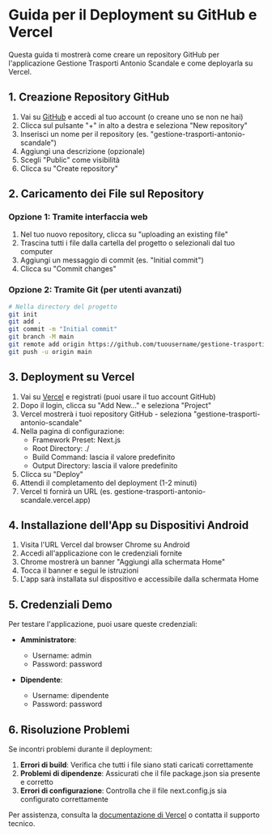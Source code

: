 # Guida per il Deployment su GitHub e Vercel

Questa guida ti mostrerà come creare un repository GitHub per l'applicazione Gestione Trasporti Antonio Scandale e come deployarla su Vercel.

## 1. Creazione Repository GitHub

1. Vai su [GitHub](https://github.com) e accedi al tuo account (o creane uno se non ne hai)
2. Clicca sul pulsante "+" in alto a destra e seleziona "New repository"
3. Inserisci un nome per il repository (es. "gestione-trasporti-antonio-scandale")
4. Aggiungi una descrizione (opzionale)
5. Scegli "Public" come visibilità
6. Clicca su "Create repository"

## 2. Caricamento dei File sul Repository

### Opzione 1: Tramite interfaccia web
1. Nel tuo nuovo repository, clicca su "uploading an existing file"
2. Trascina tutti i file dalla cartella del progetto o selezionali dal tuo computer
3. Aggiungi un messaggio di commit (es. "Initial commit")
4. Clicca su "Commit changes"

### Opzione 2: Tramite Git (per utenti avanzati)
```bash
# Nella directory del progetto
git init
git add .
git commit -m "Initial commit"
git branch -M main
git remote add origin https://github.com/tuousername/gestione-trasporti-antonio-scandale.git
git push -u origin main
```

## 3. Deployment su Vercel

1. Vai su [Vercel](https://vercel.com) e registrati (puoi usare il tuo account GitHub)
2. Dopo il login, clicca su "Add New..." e seleziona "Project"
3. Vercel mostrerà i tuoi repository GitHub - seleziona "gestione-trasporti-antonio-scandale"
4. Nella pagina di configurazione:
   - Framework Preset: Next.js
   - Root Directory: ./
   - Build Command: lascia il valore predefinito
   - Output Directory: lascia il valore predefinito
5. Clicca su "Deploy"
6. Attendi il completamento del deployment (1-2 minuti)
7. Vercel ti fornirà un URL (es. gestione-trasporti-antonio-scandale.vercel.app)

## 4. Installazione dell'App su Dispositivi Android

1. Visita l'URL Vercel dal browser Chrome su Android
2. Accedi all'applicazione con le credenziali fornite
3. Chrome mostrerà un banner "Aggiungi alla schermata Home"
4. Tocca il banner e segui le istruzioni
5. L'app sarà installata sul dispositivo e accessibile dalla schermata Home

## 5. Credenziali Demo

Per testare l'applicazione, puoi usare queste credenziali:

- **Amministratore**:
  - Username: admin
  - Password: password

- **Dipendente**:
  - Username: dipendente
  - Password: password

## 6. Risoluzione Problemi

Se incontri problemi durante il deployment:

1. **Errori di build**: Verifica che tutti i file siano stati caricati correttamente
2. **Problemi di dipendenze**: Assicurati che il file package.json sia presente e corretto
3. **Errori di configurazione**: Controlla che il file next.config.js sia configurato correttamente

Per assistenza, consulta la [documentazione di Vercel](https://vercel.com/docs) o contatta il supporto tecnico.
